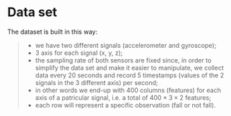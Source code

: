 # Data set

The dataset is built in this way:

>- we have two different signals (accelerometer and gyroscope);
>- 3 axis for each signal (x, y, z);
>- the sampling rate of both sensors are fixed since, in order to simplify the data set and make it easier to manipulate, we collect data every 20 seconds and record 5 timestamps (values of the 2 signals in the 3 different axis) per second;
>- in other words we end-up with 400 columns (features) for each axis of a patricular signal, i.e. a total of $400 \times 3 \times 2$ features;
>- each row will represent a specific observation (fall or not fall).